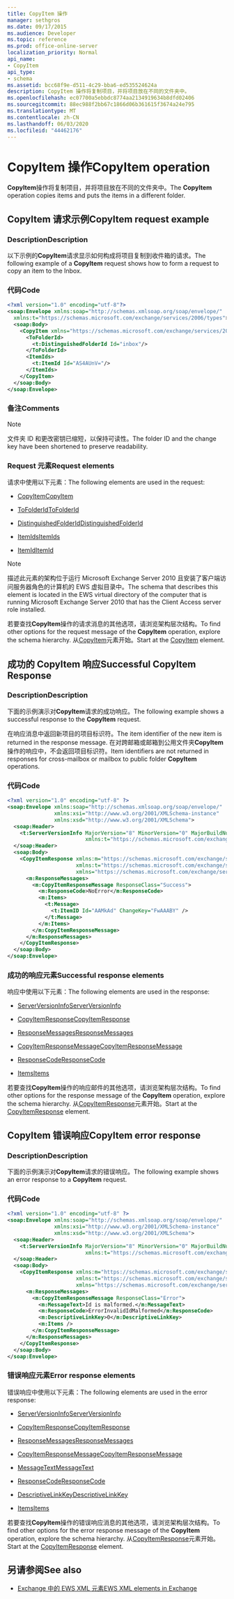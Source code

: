 ```yaml
---
title: CopyItem 操作
manager: sethgros
ms.date: 09/17/2015
ms.audience: Developer
ms.topic: reference
ms.prod: office-online-server
localization_priority: Normal
api_name:
- CopyItem
api_type:
- schema
ms.assetid: bcc68f9e-d511-4c29-bba6-ed535524624a
description: CopyItem 操作将复制项目，并将项目放在不同的文件夹中。
ms.openlocfilehash: ec07700a5ebbdc8774aa2134919634b8dfd02406
ms.sourcegitcommit: 88ec988f2bb67c1866d06b361615f3674a24e795
ms.translationtype: MT
ms.contentlocale: zh-CN
ms.lasthandoff: 06/03/2020
ms.locfileid: "44462176"
---
```

# <a name="copyitem-operation"></a><span data-ttu-id="4e55c-103">CopyItem 操作</span><span class="sxs-lookup"><span data-stu-id="4e55c-103">CopyItem operation</span></span>

<span data-ttu-id="4e55c-104">**CopyItem**操作将复制项目，并将项目放在不同的文件夹中。</span><span class="sxs-lookup"><span data-stu-id="4e55c-104">The **CopyItem** operation copies items and puts the items in a different folder.</span></span> 
  
## <a name="copyitem-request-example"></a><span data-ttu-id="4e55c-105">CopyItem 请求示例</span><span class="sxs-lookup"><span data-stu-id="4e55c-105">CopyItem request example</span></span>

### <a name="description"></a><span data-ttu-id="4e55c-106">Description</span><span class="sxs-lookup"><span data-stu-id="4e55c-106">Description</span></span>

<span data-ttu-id="4e55c-107">以下示例的**CopyItem**请求显示如何构成将项目复制到收件箱的请求。</span><span class="sxs-lookup"><span data-stu-id="4e55c-107">The following example of a **CopyItem** request shows how to form a request to copy an item to the Inbox.</span></span> 
  
### <a name="code"></a><span data-ttu-id="4e55c-108">代码</span><span class="sxs-lookup"><span data-stu-id="4e55c-108">Code</span></span>

```XML
<?xml version="1.0" encoding="utf-8"?>
<soap:Envelope xmlns:soap="http://schemas.xmlsoap.org/soap/envelope/"
  xmlns:t="https://schemas.microsoft.com/exchange/services/2006/types">
  <soap:Body>
    <CopyItem xmlns="https://schemas.microsoft.com/exchange/services/2006/messages">
      <ToFolderId>
        <t:DistinguishedFolderId Id="inbox"/>
      </ToFolderId>
      <ItemIds>
        <t:ItemId Id="AS4AUnV="/>
      </ItemIds>
    </CopyItem>
  </soap:Body>
</soap:Envelope>
```

### <a name="comments"></a><span data-ttu-id="4e55c-109">备注</span><span class="sxs-lookup"><span data-stu-id="4e55c-109">Comments</span></span>

> [!NOTE]
> <span data-ttu-id="4e55c-110">文件夹 ID 和更改密钥已缩短，以保持可读性。</span><span class="sxs-lookup"><span data-stu-id="4e55c-110">The folder ID and the change key have been shortened to preserve readability.</span></span> 
  
### <a name="request-elements"></a><span data-ttu-id="4e55c-111">Request 元素</span><span class="sxs-lookup"><span data-stu-id="4e55c-111">Request elements</span></span>

<span data-ttu-id="4e55c-112">请求中使用以下元素：</span><span class="sxs-lookup"><span data-stu-id="4e55c-112">The following elements are used in the request:</span></span>
  
- [<span data-ttu-id="4e55c-113">CopyItem</span><span class="sxs-lookup"><span data-stu-id="4e55c-113">CopyItem</span></span>](copyitem.md)
    
- [<span data-ttu-id="4e55c-114">ToFolderId</span><span class="sxs-lookup"><span data-stu-id="4e55c-114">ToFolderId</span></span>](tofolderid.md)
    
- [<span data-ttu-id="4e55c-115">DistinguishedFolderId</span><span class="sxs-lookup"><span data-stu-id="4e55c-115">DistinguishedFolderId</span></span>](distinguishedfolderid.md)
    
- [<span data-ttu-id="4e55c-116">ItemIds</span><span class="sxs-lookup"><span data-stu-id="4e55c-116">ItemIds</span></span>](itemids.md)
    
- [<span data-ttu-id="4e55c-117">ItemId</span><span class="sxs-lookup"><span data-stu-id="4e55c-117">ItemId</span></span>](itemid.md)
    
> [!NOTE]
> <span data-ttu-id="4e55c-118">描述此元素的架构位于运行 Microsoft Exchange Server 2010 且安装了客户端访问服务器角色的计算机的 EWS 虚拟目录中。</span><span class="sxs-lookup"><span data-stu-id="4e55c-118">The schema that describes this element is located in the EWS virtual directory of the computer that is running Microsoft Exchange Server 2010 that has the Client Access server role installed.</span></span> 
  
<span data-ttu-id="4e55c-119">若要查找**CopyItem**操作的请求消息的其他选项，请浏览架构层次结构。</span><span class="sxs-lookup"><span data-stu-id="4e55c-119">To find other options for the request message of the **CopyItem** operation, explore the schema hierarchy.</span></span> <span data-ttu-id="4e55c-120">从[CopyItem](copyitem.md)元素开始。</span><span class="sxs-lookup"><span data-stu-id="4e55c-120">Start at the [CopyItem](copyitem.md) element.</span></span> 
  
## <a name="successful-copyitem-response"></a><span data-ttu-id="4e55c-121">成功的 CopyItem 响应</span><span class="sxs-lookup"><span data-stu-id="4e55c-121">Successful CopyItem Response</span></span>

### <a name="description"></a><span data-ttu-id="4e55c-122">Description</span><span class="sxs-lookup"><span data-stu-id="4e55c-122">Description</span></span>

<span data-ttu-id="4e55c-123">下面的示例演示对**CopyItem**请求的成功响应。</span><span class="sxs-lookup"><span data-stu-id="4e55c-123">The following example shows a successful response to the **CopyItem** request.</span></span> 
  
<span data-ttu-id="4e55c-124">在响应消息中返回新项目的项目标识符。</span><span class="sxs-lookup"><span data-stu-id="4e55c-124">The item identifier of the new item is returned in the response message.</span></span> <span data-ttu-id="4e55c-125">在对跨邮箱或邮箱到公用文件夹**CopyItem**操作的响应中，不会返回项目标识符。</span><span class="sxs-lookup"><span data-stu-id="4e55c-125">Item identifiers are not returned in responses for cross-mailbox or mailbox to public folder **CopyItem** operations.</span></span> 
  
### <a name="code"></a><span data-ttu-id="4e55c-126">代码</span><span class="sxs-lookup"><span data-stu-id="4e55c-126">Code</span></span>

```XML
<?xml version="1.0" encoding="utf-8" ?>
<soap:Envelope xmlns:soap="http://schemas.xmlsoap.org/soap/envelope/" 
               xmlns:xsi="http://www.w3.org/2001/XMLSchema-instance" 
               xmlns:xsd="http://www.w3.org/2001/XMLSchema">
  <soap:Header>
    <t:ServerVersionInfo MajorVersion="8" MinorVersion="0" MajorBuildNumber="595" MinorBuildNumber="0" 
                         xmlns:t="https://schemas.microsoft.com/exchange/services/2006/types" />
  </soap:Header>
  <soap:Body>
    <CopyItemResponse xmlns:m="https://schemas.microsoft.com/exchange/services/2006/messages" 
                      xmlns:t="https://schemas.microsoft.com/exchange/services/2006/types" 
                      xmlns="https://schemas.microsoft.com/exchange/services/2006/messages">
      <m:ResponseMessages>
        <m:CopyItemResponseMessage ResponseClass="Success">
          <m:ResponseCode>NoError</m:ResponseCode>
          <m:Items>
            <t:Message>
              <t:ItemID Id="AAMkAd" ChangeKey="FwAAABY" />
            </t:Message>
          </m:Items>
        </m:CopyItemResponseMessage>
      </m:ResponseMessages>
    </CopyItemResponse>
  </soap:Body>
</soap:Envelope>
```

### <a name="successful-response-elements"></a><span data-ttu-id="4e55c-127">成功的响应元素</span><span class="sxs-lookup"><span data-stu-id="4e55c-127">Successful response elements</span></span>

<span data-ttu-id="4e55c-128">响应中使用以下元素：</span><span class="sxs-lookup"><span data-stu-id="4e55c-128">The following elements are used in the response:</span></span>
  
- [<span data-ttu-id="4e55c-129">ServerVersionInfo</span><span class="sxs-lookup"><span data-stu-id="4e55c-129">ServerVersionInfo</span></span>](serverversioninfo.md)
    
- [<span data-ttu-id="4e55c-130">CopyItemResponse</span><span class="sxs-lookup"><span data-stu-id="4e55c-130">CopyItemResponse</span></span>](copyitemresponse.md)
    
- [<span data-ttu-id="4e55c-131">ResponseMessages</span><span class="sxs-lookup"><span data-stu-id="4e55c-131">ResponseMessages</span></span>](responsemessages.md)
    
- [<span data-ttu-id="4e55c-132">CopyItemResponseMessage</span><span class="sxs-lookup"><span data-stu-id="4e55c-132">CopyItemResponseMessage</span></span>](copyitemresponsemessage.md)
    
- [<span data-ttu-id="4e55c-133">ResponseCode</span><span class="sxs-lookup"><span data-stu-id="4e55c-133">ResponseCode</span></span>](responsecode.md)
    
- [<span data-ttu-id="4e55c-134">Items</span><span class="sxs-lookup"><span data-stu-id="4e55c-134">Items</span></span>](items.md)
    
<span data-ttu-id="4e55c-135">若要查找**CopyItem**操作的响应邮件的其他选项，请浏览架构层次结构。</span><span class="sxs-lookup"><span data-stu-id="4e55c-135">To find other options for the response message of the **CopyItem** operation, explore the schema hierarchy.</span></span> <span data-ttu-id="4e55c-136">从[CopyItemResponse](copyitemresponse.md)元素开始。</span><span class="sxs-lookup"><span data-stu-id="4e55c-136">Start at the [CopyItemResponse](copyitemresponse.md) element.</span></span> 
  
## <a name="copyitem-error-response"></a><span data-ttu-id="4e55c-137">CopyItem 错误响应</span><span class="sxs-lookup"><span data-stu-id="4e55c-137">CopyItem error response</span></span>

### <a name="description"></a><span data-ttu-id="4e55c-138">Description</span><span class="sxs-lookup"><span data-stu-id="4e55c-138">Description</span></span>

<span data-ttu-id="4e55c-139">下面的示例演示对**CopyItem**请求的错误响应。</span><span class="sxs-lookup"><span data-stu-id="4e55c-139">The following example shows an error response to a **CopyItem** request.</span></span> 
  
### <a name="code"></a><span data-ttu-id="4e55c-140">代码</span><span class="sxs-lookup"><span data-stu-id="4e55c-140">Code</span></span>

```XML
<?xml version="1.0" encoding="utf-8" ?>
<soap:Envelope xmlns:soap="http://schemas.xmlsoap.org/soap/envelope/" 
               xmlns:xsi="http://www.w3.org/2001/XMLSchema-instance" 
               xmlns:xsd="http://www.w3.org/2001/XMLSchema">
  <soap:Header>
    <t:ServerVersionInfo MajorVersion="8" MinorVersion="0" MajorBuildNumber="595" MinorBuildNumber="0" 
                         xmlns:t="https://schemas.microsoft.com/exchange/services/2006/types" />
  </soap:Header>
  <soap:Body>
    <CopyItemResponse xmlns:m="https://schemas.microsoft.com/exchange/services/2006/messages" 
                      xmlns:t="https://schemas.microsoft.com/exchange/services/2006/types" 
                      xmlns="https://schemas.microsoft.com/exchange/services/2006/messages">
      <m:ResponseMessages>
        <m:CopyItemResponseMessage ResponseClass="Error">
          <m:MessageText>Id is malformed.</m:MessageText>
          <m:ResponseCode>ErrorInvalidIdMalformed</m:ResponseCode>
          <m:DescriptiveLinkKey>0</m:DescriptiveLinkKey>
          <m:Items />
        </m:CopyItemResponseMessage>
      </m:ResponseMessages>
    </CopyItemResponse>
  </soap:Body>
</soap:Envelope>
```

### <a name="error-response-elements"></a><span data-ttu-id="4e55c-141">错误响应元素</span><span class="sxs-lookup"><span data-stu-id="4e55c-141">Error response elements</span></span>

<span data-ttu-id="4e55c-142">错误响应中使用以下元素：</span><span class="sxs-lookup"><span data-stu-id="4e55c-142">The following elements are used in the error response:</span></span>
  
- [<span data-ttu-id="4e55c-143">ServerVersionInfo</span><span class="sxs-lookup"><span data-stu-id="4e55c-143">ServerVersionInfo</span></span>](serverversioninfo.md)
    
- [<span data-ttu-id="4e55c-144">CopyItemResponse</span><span class="sxs-lookup"><span data-stu-id="4e55c-144">CopyItemResponse</span></span>](copyitemresponse.md)
    
- [<span data-ttu-id="4e55c-145">ResponseMessages</span><span class="sxs-lookup"><span data-stu-id="4e55c-145">ResponseMessages</span></span>](responsemessages.md)
    
- [<span data-ttu-id="4e55c-146">CopyItemResponseMessage</span><span class="sxs-lookup"><span data-stu-id="4e55c-146">CopyItemResponseMessage</span></span>](copyitemresponsemessage.md)
    
- [<span data-ttu-id="4e55c-147">MessageText</span><span class="sxs-lookup"><span data-stu-id="4e55c-147">MessageText</span></span>](messagetext.md)
    
- [<span data-ttu-id="4e55c-148">ResponseCode</span><span class="sxs-lookup"><span data-stu-id="4e55c-148">ResponseCode</span></span>](responsecode.md)
    
- [<span data-ttu-id="4e55c-149">DescriptiveLinkKey</span><span class="sxs-lookup"><span data-stu-id="4e55c-149">DescriptiveLinkKey</span></span>](descriptivelinkkey.md)
    
- [<span data-ttu-id="4e55c-150">Items</span><span class="sxs-lookup"><span data-stu-id="4e55c-150">Items</span></span>](items.md)
    
<span data-ttu-id="4e55c-151">若要查找**CopyItem**操作的错误响应消息的其他选项，请浏览架构层次结构。</span><span class="sxs-lookup"><span data-stu-id="4e55c-151">To find other options for the error response message of the **CopyItem** operation, explore the schema hierarchy.</span></span> <span data-ttu-id="4e55c-152">从[CopyItemResponse](copyitemresponse.md)元素开始。</span><span class="sxs-lookup"><span data-stu-id="4e55c-152">Start at the [CopyItemResponse](copyitemresponse.md) element.</span></span> 
  
## <a name="see-also"></a><span data-ttu-id="4e55c-153">另请参阅</span><span class="sxs-lookup"><span data-stu-id="4e55c-153">See also</span></span>



- [<span data-ttu-id="4e55c-154">Exchange 中的 EWS XML 元素</span><span class="sxs-lookup"><span data-stu-id="4e55c-154">EWS XML elements in Exchange</span></span>](ews-xml-elements-in-exchange.md)


